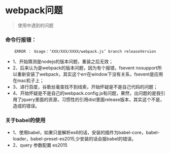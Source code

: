# webpack问题

>使用中遇到的问题

### 命令行报错：

```
    ERROR ： Usage：‘XXX/XXX/XXXX/webpack.js’ branch releaseVersion
```

* 1、开始猜测是nodejs的版本问题，重装之后无效；
* 2、后来认为是webpack的版本问题，因为有个报错，fsevent nosupport所以重新安装了webpack，其实这个err在window下没有关系，fsevent是应用在mac机子上；
* 3、进行百度，谷歌丝毫查找不到线索，开始怀疑是不是自己代码的问题；
* 4、开始怀疑是不是自己的webpack.config.js有问题，果然，出问题的是我引用了jquery里面的资源，习惯性的引用dist里面release版本，其实这个不是，造成的错误。


### 关于babel的使用
* 1、使用babel，如果只是解析es6的话，安装的插件为babel-core，babel-loader，babel-preset-es2015,少安装的话会报babel的错误。
* 2、query 参数配置 es2015